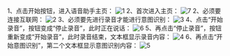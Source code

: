 1、点击开始按钮，进入语音助手主页：
![1](https://user-images.githubusercontent.com/14995488/206393402-399485a2-bd2c-46e4-bc37-cc1f8d841729.jpg)
2、首次进入主页：
![7](https://user-images.githubusercontent.com/14995488/206398961-3c051ec9-0e92-403c-ac7c-e529a1d05a20.jpg)
2、必须要连接互联网：
![2](https://user-images.githubusercontent.com/14995488/206393711-8251507a-997a-499e-888c-98fc39890769.jpg)
3、必须要先进行录音才能进行意图识别：
![3](https://user-images.githubusercontent.com/14995488/206393858-381409a6-8db9-4de7-8586-64b1b4f81d0f.jpg)
4、点击“开始录音”，按钮变成“停止录音”，此时正在说话：
![6](https://user-images.githubusercontent.com/14995488/206394137-062622e2-a45e-4b10-b6ae-0b071ab877fc.jpg)
5、再点击“停止录音”，按钮重新变成“开始录音”，此时录音结束，文本框显示录音内容：
![4](https://user-images.githubusercontent.com/14995488/206394274-33545ead-2e84-463a-8f02-800da0718143.jpg)
6、再点击“开始意图识别”，第二个文本框显示意图识别内容：
![5](https://user-images.githubusercontent.com/14995488/206394401-fd209299-fa79-4c54-83b5-17aa1fd3aad1.jpg)
